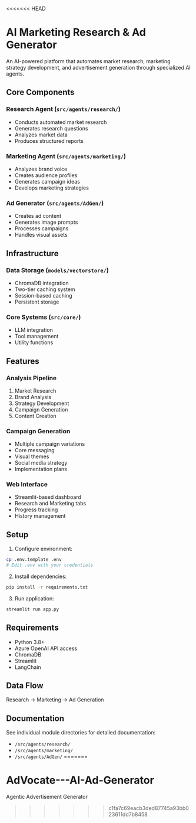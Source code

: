 <<<<<<< HEAD
# AI Marketing Research & Ad Generator

An AI-powered platform that automates market research, marketing strategy development, and advertisement generation through specialized AI agents.

## Core Components

### Research Agent (`src/agents/research/`)
- Conducts automated market research
- Generates research questions
- Analyzes market data
- Produces structured reports

### Marketing Agent (`src/agents/marketing/`)
- Analyzes brand voice
- Creates audience profiles
- Generates campaign ideas
- Develops marketing strategies

### Ad Generator (`src/agents/AdGen/`)
- Creates ad content
- Generates image prompts
- Processes campaigns
- Handles visual assets

## Infrastructure

### Data Storage (`models/vectorstore/`)
- ChromaDB integration
- Two-tier caching system
- Session-based caching
- Persistent storage

### Core Systems (`src/core/`)
- LLM integration
- Tool management
- Utility functions

## Features

### Analysis Pipeline
1. Market Research
2. Brand Analysis
3. Strategy Development
4. Campaign Generation
5. Content Creation

### Campaign Generation
- Multiple campaign variations
- Core messaging
- Visual themes
- Social media strategy
- Implementation plans

### Web Interface
- Streamlit-based dashboard
- Research and Marketing tabs
- Progress tracking
- History management

## Setup

1. Configure environment:
```bash
cp .env.template .env
# Edit .env with your credentials
```

2. Install dependencies:
```bash
pip install -r requirements.txt
```

3. Run application:
```bash
streamlit run app.py
```

## Requirements
- Python 3.8+
- Azure OpenAI API access
- ChromaDB
- Streamlit
- LangChain

## Data Flow
Research → Marketing → Ad Generation

## Documentation
See individual module directories for detailed documentation:
- `/src/agents/research/`
- `/src/agents/marketing/`
- `/src/agents/AdGen/`
=======
# AdVocate---AI-Ad-Generator
Agentic Advertisement Generator 
>>>>>>> c1fa7c69eacb3ded87745a93bb023611dd7b8458
